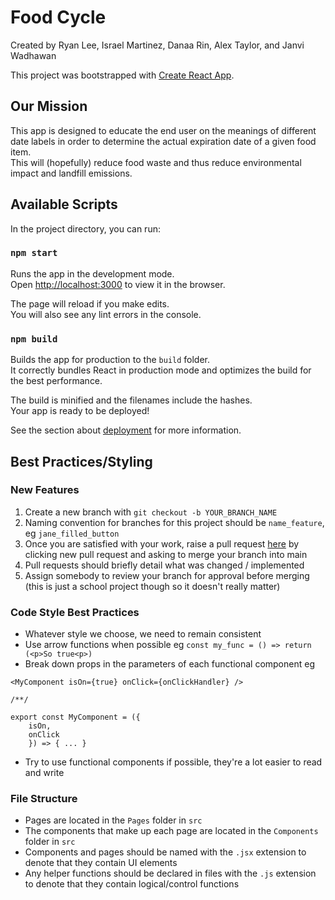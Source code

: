 # Food Cycle

Created by Ryan Lee, Israel Martinez, Danaa Rin, Alex Taylor, and Janvi Wadhawan

This project was bootstrapped with [Create React App](https://github.com/facebook/create-react-app).

## Our Mission

This app is designed to educate the end user on the meanings of different date labels in order to determine the actual expiration date of a given food item.\
This will (hopefully) reduce food waste and thus reduce environmental impact and landfill emissions.

## Available Scripts

In the project directory, you can run:

### `npm start`

Runs the app in the development mode.\
Open [http://localhost:3000](http://localhost:3000) to view it in the browser.

The page will reload if you make edits.\
You will also see any lint errors in the console.

### `npm build`

Builds the app for production to the `build` folder.\
It correctly bundles React in production mode and optimizes the build for the best performance.

The build is minified and the filenames include the hashes.\
Your app is ready to be deployed!

See the section about [deployment](https://facebook.github.io/create-react-app/docs/deployment) for more information.

## Best Practices/Styling

### New Features

1. Create a new branch with `git checkout -b YOUR_BRANCH_NAME`
2. Naming convention for branches for this project should be `name_feature`, eg `jane_filled_button`
3. Once you are satisfied with your work, raise a pull request [here](https://github.com/UW-INFO442-AU21/group1-jeremys-goats/pulls) by clicking new pull request and asking to merge your branch into main
4. Pull requests should briefly detail what was changed / implemented
5. Assign somebody to review your branch for approval before merging (this is just a school project though so it doesn't really matter)

### Code Style Best Practices
- Whatever style we choose, we need to remain consistent
- Use arrow functions when possible eg `const my_func = () => return (<p>So true<p>)`
- Break down props in the parameters of each functional component eg

```
<MyComponent isOn={true} onClick={onClickHandler} />

/**/

export const MyComponent = ({
	isOn,
	onClick
	}) => { ... }
```

- Try to use functional components if possible, they're a lot easier to read and write

### File Structure

- Pages are located in the `Pages` folder in `src`
- The components that make up each page are located in the `Components` folder in `src`
- Components and pages should be named with the `.jsx` extension to denote that they contain UI elements
- Any helper functions should be declared in files with the `.js` extension to denote that they contain logical/control functions